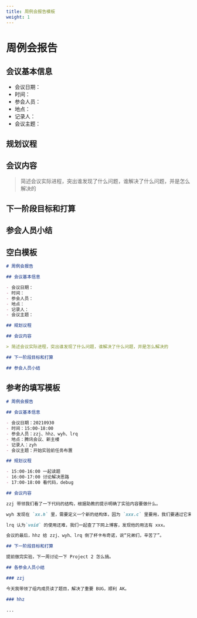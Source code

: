 ```yaml
---
title: 周例会报告模板
weight: 1
---
```


# 周例会报告

## 会议基本信息

- 会议日期：
- 时间：
- 参会人员：
- 地点：
- 记录人：
- 会议主题：

## 规划议程

## 会议内容

> 简述会议实际进程，突出谁发现了什么问题，谁解决了什么问题，并是怎么解决的

## 下一阶段目标和打算

## 参会人员小结

## 空白模板

```markdown
# 周例会报告

## 会议基本信息

- 会议日期：
- 时间：
- 参会人员：
- 地点：
- 记录人：
- 会议主题：

## 规划议程

## 会议内容

> 简述会议实际进程，突出谁发现了什么问题，谁解决了什么问题，并是怎么解决的

## 下一阶段目标和打算

## 参会人员小结
```

## 参考的填写模板

```markdown
# 周例会报告

## 会议基本信息

- 会议日期：20210930
- 时间：15:00-18:00
- 参会人员：zzj、hhz、wyh、lrq
- 地点：腾讯会议、新主楼
- 记录人：zyh
- 会议主题：开始实验前任务布置

## 规划议程

- 15:00-16:00 一起读题
- 16:00-17:00 讨论解决思路
- 17:00-18:00 看代码，debug

## 会议内容

zzj 带领我们看了一下代码的结构，根据助教的提示明确了实验内容要做什么。

wyh 发现在 `xx.h` 里，需要定义一个新的结构体，因为 `xxx.c` 里要用，我们要通过它来实现同步。

lrq 认为`void` 的使用还难，我们一起查了下网上博客，发现他的用法有 xxx。

会议的最后，hhz 给 zzj、wyh、lrq 倒了杯卡布奇诺，说“兄弟们，辛苦了”。

## 下一阶段目标和打算

提前做完实验，下一周讨论一下 Project 2 怎么搞。

## 各参会人员小结

### zzj

今天我带领了组内成员读了题目，解决了重要 BUG，顺利 AK。

### hhz

...
```
